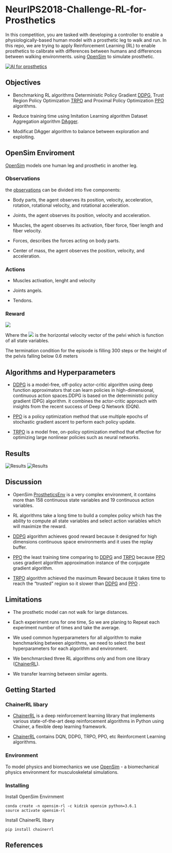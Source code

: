 # NeurIPS2018-Challenge-RL-for-Prosthetics

In this competition, you are tasked with developing a controller to enable a physiologically-based human model with a prosthetic leg to walk and run.
In this repo, we are trying to apply Reinforcement Learning (RL) to enable prosthetics to calibrate with differences between humans and differences between walking environments. using [OpenSim](https://opensim.stanford.edu/) to simulate prosthetic.

[![AI for prosthetics](https://s3-eu-west-1.amazonaws.com/kidzinski/nips-challenge/images/ai-prosthetics.jpg)](https://github.com/stanfordnmbl/osim-rl)

## Objectives
- Benchmarking RL algorithms Deterministic Policy Gradient [DDPG](https://arxiv.org/abs/1509.02971), Trust Region Policy Optimization [TRPO](http://proceedings.mlr.press/v37/schulman15.pdf) and Proximal Policy Optimization [PPO](https://arxiv.org/abs/1707.06347) algorithms.

- Reduce training time using Imitation Learning algorithm Dataset Aggregation algorithm [DAgger](http://proceedings.mlr.press/v15/ross11a/ross11a.pdf).

- Modificat DAgger algorithm to balance between exploration and exploiting.

## OpenSim Enviroment
[OpenSim](https://opensim.stanford.edu/) models one human leg and prosthetic in another leg.

### Observations
the [observations](http://osim-rl.stanford.edu/docs/nips2018/observation/) can be divided into five components:

- Body parts, the agent observes its position, velocity, acceleration, rotation, rotational velocity, and rotational acceleration.

- Joints, the agent observes its position, velocity and acceleration.

- Muscles, the agent observes its activation, fiber force, fiber length and fiber velocity.

- Forces, describes the forces acting on body parts.

- Center of mass, the agent observes the position, velocity, and acceleration.

### Actions

- Muscles activation, lenght and velocity

- Joints angels.

- Tendons.

### Reward

<img src="https://latex.codecogs.com/gif.latex?R_{t}=9-(3-V_{t})^2" />


Where the <img src="https://latex.codecogs.com/gif.latex?V_{t}"/> is the horizontal velocity vector of the pelvi which is function of all state variables.

The termination condition for the episode is filling 300 steps or the height of the pelvis falling below 0.6 meters
## Algorithms and Hyperparameters

- [DDPG](https://arxiv.org/abs/1509.02971) is a model-free, off-policy actor-critic algorithm using deep function approximators that can learn policies in high-dimensional, continuous action spaces.DDPG is based on the deterministic policy gradient (DPG) algorithm. it combines the actor-critic approach with insights from the recent success of Deep Q Network (DQN).

- [PPO](https://arxiv.org/abs/1707.06347) is a policy optimization method that use multiple epochs of stochastic gradient ascent to perform each policy update.

- [TRPO](http://proceedings.mlr.press/v37/schulman15.pdf) is a model free, on-policy optimization method that effective for optimizing large nonlinear policies such as neural networks.

## Results
![Results](https://drive.google.com/open?id=1dCPayt3DAMknzX_jeISrdtjYweiGQpQm)
![Results](https://www.google.rw/search?q=images&tbm=isch&source=iu&ictx=1&fir=A6JJqffgz3xzlM%253A%252CpFs_4Fcq5AgpmM%252C_&usg=AI4_-kSe7kutL7fo50LZBJwVxdtPCks5eQ&sa=X&ved=2ahUKEwiA2pz62t7fAhUH_RQKHf5FDhcQ9QEwAHoECAYQBA#imgrc=A6JJqffgz3xzlM:)
## Discussion

- OpenSim [ProstheticsEnv](http://osim-rl.stanford.edu) is a very complex environment, it contains more than 158 continuous state variables and 19 continuous action variables.

- RL algorithms take a long time to build a complex policy which has the ability to compute all state variables and select action variables which will maximize the reward.

- [DDPG](https://arxiv.org/abs/1509.02971) algorithm achieves good reward because it designed for high dimensions continuous space environments and it uses the replay buffer.

- [PPO](https://arxiv.org/abs/1707.06347) the least training time comparing to [DDPG](https://arxiv.org/abs/1509.02971) and [TRPO](http://proceedings.mlr.press/v37/schulman15.pdf) because [PPO](https://arxiv.org/abs/1707.06347) uses gradient algorithm approximation instance of the conjugate gradient algorithm.

- [TRPO](http://proceedings.mlr.press/v37/schulman15.pdf) algorithm achieved the maximum Reward because it takes time to reach the “trusted” region so it slower than [DDPG](https://arxiv.org/abs/1509.02971) and [PPO](https://arxiv.org/abs/1707.06347) .


## Limitations

- The prosthetic model can not walk for large distances.

- Each experiment runs for one time, So we are planing to Repeat each experiment number of times and take the average.

- We used common hyperparameters for all algorithm to make benchmarking between algorithms, we need to select the best hyperparameters for each algorithm and environment.

- We benchmarcked three RL algorithms only and from one library ([ChainerRL](https://github.com/chainer/chainerrl)).

- We transfer learning between similar agents.


## Getting Started

### ChainerRL libary
- [ChainerRL](https://github.com/chainer/chainerrl) is a deep reinforcement learning library that implements various state-of-the-art deep reinforcement algorithms in Python using Chainer, a flexible deep learning framework.

- [ChainerRL](https://github.com/chainer/chainerrl)  contains DQN, DDPG, TRPO, PPO, etc Reinforcment Learning algorithms.

### Environment
To model physics and biomechanics we use [OpenSim](https://github.com/opensim-org/opensim-core) - a biomechanical physics environment for musculoskeletal simulations.

### Installing
Install OpenSim Envirnment 
```
conda create -n opensim-rl -c kidzik opensim python=3.6.1
source activate opensim-rl
```
Install ChainerRL libary
```
pip install chainerrl
```

## References

